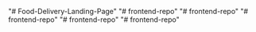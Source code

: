 "# Food-Delivery-Landing-Page" 
"# frontend-repo" 
"# frontend-repo" 
"# frontend-repo" 
"# frontend-repo" 
"# frontend-repo" 
